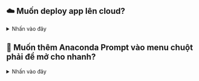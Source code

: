 ## ☁️ Muốn deploy app lên cloud?

<details>
<summary>Nhấn vào đây</summary>

1. Tạo tài khoản Streamlit và kết nối với GitHub.

2. Tạo repo mới trên GitHub, dùng GitHub Desktop clone repo về máy.

3. Thêm file code Python và `requirements.txt` bao gồm các thư viện mà các file Python sử dụng vào folder của repo, commit lên GitHub
```
📁 your-repo/
├── app.py
├── requirements.txt
└── (and lots of other things)
```
  *Nếu không biết tên thư viện là gì thì dùng `pip list` để biết tên.*

4. Tại share.streamlit.io, chọn New App -> Vâng, tôi có app.
   
5. Chọn repo GitHub, branch và file khởi chạy ứng dụng Streamlit (thường là `app.py`), và chọn domain cho đẹp (không thì thôi).

> *https://docs.streamlit.io/streamlit-community-cloud/deploy-your-app*

</details>

## 🚀 Muốn thêm Anaconda Prompt vào menu chuột phải để mở cho nhanh?

<details>
<summary>Nhấn vào đây</summary>

### 1. Lấy đường dẫn Anaconda Prompt

- Tìm Anaconda Prompt -> click chuột phải -> chọn Mở vị trí tệp (Open file location).
- Click chuột phải tại Anaconda Prompt (anaconda3) -> Thuộc tính (Properties) -> Đích (Target). Chỉ sao chép đoạn này:

```
cmd.exe /K C:\Users\[tên user của bạn]\anaconda3\Scripts\activate.bat
```

### 2. Thêm key vào registry

- Nhấn `Win + R`, gõ `regedit`.
- Tìm đến `HKEY_CLASSES_ROOT\Directory\Background\shell`.
- Click chuột phải vào shell và tạo key mới (`New > Key`) tên là Anaconda Prompt, set value data là Open in Anaconda Prompt (hoặc gì tuỳ bạn).
- Tạo một subkey trong Anaconda Prompt với tên là Command, set value data là thứ vừa sao chép ở bước 1 vào.

</details>
